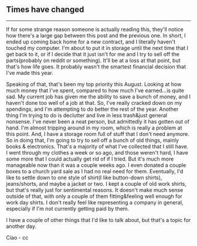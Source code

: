 ## Times have changed
---

If for some strange reason someone is actually reading this, they'll notice how there's a large gap between this post and the previous one.  In short, I ended up coming back home for a new contract, and I literally haven't touched my computer.  I'm about to put it in storage until the next time that I get back to it, or if I decide that it just isn't for me and I try to sell off the parts(probably on reddit or something).  It'll be at a loss at that point, but that's how life goes.  It probably wasn't the smartest financial decision that I've made this year.  

Speaking of that, that's been my top priority this August.  Looking at how much money that I've spent, compared to how much I've earned...is quite sad.  My current job has given me the ability to save a bunch of money, and I haven't done too well of a job at that.  So, I've really cracked down on my spendings, and I'm attempting to do better the rest of the year.  Another thing I'm trying to do is declutter and live in less trash&just general nonsense.  I've never been a neat person, but admittedly it has gotten out of hand.  I'm almost tripping around in my room, which is really a problem at this point.  And, I have a storage room full of stuff that I don't need anymore.  So in doing that, I'm going to try to sell off a bunch of old things, mainly books & electronics.  That's a majority of what I've collected that I still have.  
I went through my clothes a week or so ago, and those weren't hard, I have some more that I could actually get rid of if I tried.  But it's much more manageable now than it was a couple weeks ago.  I even donated a couple boxes to a church yard sale as I had no real need for them.  Eventually, I'd like to settle down to one style of shirt(I like button-down shirts), jeans/shorts, and maybe a jacket or two.  I kept a couple of old work shirts, but that's really just for sentimental reasons.  It doesn't make much sense outside of that, with only a couple of them fitting&feeling well enough for work day shirts.  I don't really feel like representing a company in general, especially if I'm not currently getting paid by them.

I have a couple of other things that I'd like to talk about, but that's a topic for another day.  

Ciao - cc